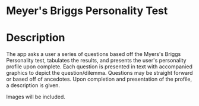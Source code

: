 # Meyer's Briggs Personality Test

# Description
The app asks a user a series of questions based off the Myers's Briggs Personality test, tabulates
the results, and presents the user's personality profile upon complete. Each question is presented
in text with accompanied graphics to depict the question/dilemma. Questions may be straight forward
or based off of ancedotes. Upon completion and presentation of the profile, a description is given.

Images will be included.

